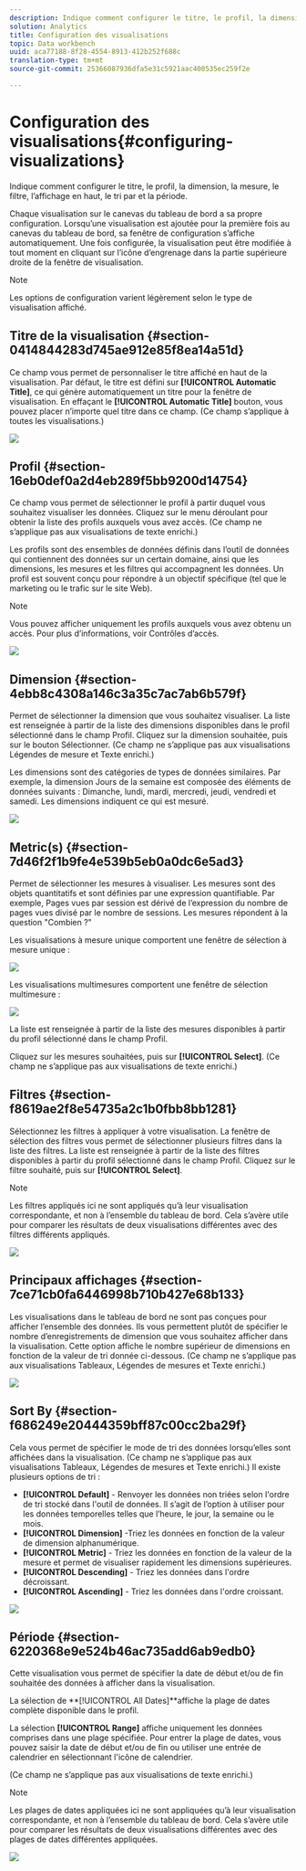 ```yaml
---
description: Indique comment configurer le titre, le profil, la dimension, la mesure, le filtre, l’affichage en haut, le tri par et la période.
solution: Analytics
title: Configuration des visualisations
topic: Data workbench
uuid: aca77188-8f28-4554-8913-412b252f688c
translation-type: tm+mt
source-git-commit: 25366087936dfa5e31c5921aac400535ec259f2e

---
```



# Configuration des visualisations{#configuring-visualizations}

Indique comment configurer le titre, le profil, la dimension, la mesure, le filtre, l’affichage en haut, le tri par et la période.

Chaque visualisation sur le canevas du tableau de bord a sa propre configuration. Lorsqu’une visualisation est ajoutée pour la première fois au canevas du tableau de bord, sa fenêtre de configuration s’affiche automatiquement. Une fois configurée, la visualisation peut être modifiée à tout moment en cliquant sur l’icône d’engrenage dans la partie supérieure droite de la fenêtre de visualisation.

>[!NOTE]
>
>Les options de configuration varient légèrement selon le type de visualisation affiché.

## Titre de la visualisation {#section-0414844283d745ae912e85f8ea14a51d}

Ce champ vous permet de personnaliser le titre affiché en haut de la visualisation. Par défaut, le titre est défini sur **[!UICONTROL Automatic Title]**, ce qui génère automatiquement un titre pour la fenêtre de visualisation. En effaçant le **[!UICONTROL Automatic Title]** bouton, vous pouvez placer n’importe quel titre dans ce champ. (Ce champ s’applique à toutes les visualisations.)

![](assets/title.png)

## Profil {#section-16eb0def0a2d4eb289f5bb9200d14754}

Ce champ vous permet de sélectionner le profil à partir duquel vous souhaitez visualiser les données. Cliquez sur le menu déroulant pour obtenir la liste des profils auxquels vous avez accès. (Ce champ ne s’applique pas aux visualisations de texte enrichi.)

Les profils sont des ensembles de données définis dans l’outil de données qui contiennent des données sur un certain domaine, ainsi que les dimensions, les mesures et les filtres qui accompagnent les données. Un profil est souvent conçu pour répondre à un objectif spécifique (tel que le marketing ou le trafic sur le site Web).

>[!NOTE]
>
>Vous pouvez afficher uniquement les profils auxquels vous avez obtenu un accès. Pour plus d’informations, voir Contrôles d’accès.

![](assets/profile.png)

## Dimension {#section-4ebb8c4308a146c3a35c7ac7ab6b579f}

Permet de sélectionner la dimension que vous souhaitez visualiser. La liste est renseignée à partir de la liste des dimensions disponibles dans le profil sélectionné dans le champ Profil. Cliquez sur la dimension souhaitée, puis sur le bouton Sélectionner. (Ce champ ne s’applique pas aux visualisations Légendes de mesure et Texte enrichi.)

Les dimensions sont des catégories de types de données similaires. Par exemple, la dimension Jours de la semaine est composée des éléments de données suivants : Dimanche, lundi, mardi, mercredi, jeudi, vendredi et samedi. Les dimensions indiquent ce qui est mesuré.

![](assets/dimension.png)

## Metric(s) {#section-7d46f2f1b9fe4e539b5eb0a0dc6e5ad3}

Permet de sélectionner les mesures à visualiser. Les mesures sont des objets quantitatifs et sont définies par une expression quantifiable. Par exemple, Pages vues par session est dérivé de l’expression du nombre de pages vues divisé par le nombre de sessions. Les mesures répondent à la question &quot;Combien ?&quot;

Les visualisations à mesure unique comportent une fenêtre de sélection à mesure unique :

![](assets/metrics2.png)

Les visualisations multimesures comportent une fenêtre de sélection multimesure :

![](assets/metrics.png)

La liste est renseignée à partir de la liste des mesures disponibles à partir du profil sélectionné dans le champ Profil.

Cliquez sur les mesures souhaitées, puis sur **[!UICONTROL Select]**. (Ce champ ne s’applique pas aux visualisations de texte enrichi.)

## Filtres {#section-f8619ae2f8e54735a2c1b0fbb8bb1281}

Sélectionnez les filtres à appliquer à votre visualisation. La fenêtre de sélection des filtres vous permet de sélectionner plusieurs filtres dans la liste des filtres. La liste est renseignée à partir de la liste des filtres disponibles à partir du profil sélectionné dans le champ Profil. Cliquez sur le filtre souhaité, puis sur **[!UICONTROL Select]**.

>[!NOTE]
>
>Les filtres appliqués ici ne sont appliqués qu’à leur visualisation correspondante, et non à l’ensemble du tableau de bord. Cela s’avère utile pour comparer les résultats de deux visualisations différentes avec des filtres différents appliqués.

![](assets/filter.png)

## Principaux affichages {#section-7ce71cb0fa6446998b710b427e68b133}

Les visualisations dans le tableau de bord ne sont pas conçues pour afficher l’ensemble des données. Ils vous permettent plutôt de spécifier le nombre d’enregistrements de dimension que vous souhaitez afficher dans la visualisation. Cette option affiche le nombre supérieur de dimensions en fonction de la valeur de tri donnée ci-dessous. (Ce champ ne s’applique pas aux visualisations Tableaux, Légendes de mesures et Texte enrichi.)

![](assets/display_top.png)

## Sort By {#section-f686249e20444359bff87c00cc2ba29f}

Cela vous permet de spécifier le mode de tri des données lorsqu’elles sont affichées dans la visualisation. (Ce champ ne s’applique pas aux visualisations Tableaux, Légendes de mesures et Texte enrichi.) Il existe plusieurs options de tri :

* **[!UICONTROL Default]** - Renvoyer les données non triées selon l&#39;ordre de tri stocké dans l&#39;outil de données. Il s’agit de l’option à utiliser pour les données temporelles telles que l’heure, le jour, la semaine ou le mois.
* **[!UICONTROL Dimension]** -Triez les données en fonction de la valeur de dimension alphanumérique.
* **[!UICONTROL Metric]** - Triez les données en fonction de la valeur de la mesure et permet de visualiser rapidement les dimensions supérieures.
* **[!UICONTROL Descending]** - Triez les données dans l&#39;ordre décroissant.
* **[!UICONTROL Ascending]** - Triez les données dans l&#39;ordre croissant.

![](assets/sort_by.png)

## Période {#section-6220368e9e524b46ac735add6ab9edb0}

Cette visualisation vous permet de spécifier la date de début et/ou de fin souhaitée des données à afficher dans la visualisation.

La sélection de **[!UICONTROL All Dates]**affiche la plage de dates complète disponible dans le profil.

La sélection **[!UICONTROL Range]** affiche uniquement les données comprises dans une plage spécifiée. Pour entrer la plage de dates, vous pouvez saisir la date de début et/ou de fin ou utiliser une entrée de calendrier en sélectionnant l&#39;icône de calendrier.

(Ce champ ne s’applique pas aux visualisations de texte enrichi.)

>[!NOTE]
>
>Les plages de dates appliquées ici ne sont appliquées qu’à leur visualisation correspondante, et non à l’ensemble du tableau de bord. Cela s’avère utile pour comparer les résultats de deux visualisations différentes avec des plages de dates différentes appliquées.

![](assets/time_period.png)

